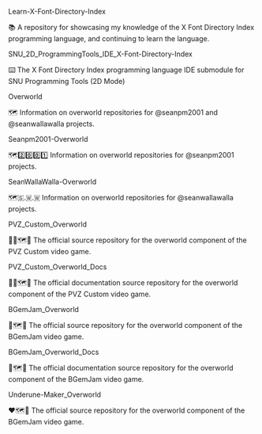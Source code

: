 
Learn-X-Font-Directory-Index

📚️ A repository for showcasing my knowledge of the X Font Directory Index programming language, and continuing to learn the language. 

SNU_2D_ProgrammingTools_IDE_X-Font-Directory-Index

⌨️ The X Font Directory Index programming language IDE submodule for SNU Programming Tools (2D Mode)

Overworld

🗺️ Information on overworld repositories for @seanpm2001 and @seanwallawalla projects.

Seanpm2001-Overworld

🗺️2️⃣️0️⃣️0️⃣️1️⃣️ Information on overworld repositories for @seanpm2001 projects.

SeanWallaWalla-Overworld

🗺️🇸.🇼.🇼 Information on overworld repositories for @seanwallawalla projects.

PVZ_Custom_Overworld

🌱️🧟️🗺️💾️ The official source repository for the overworld component of the PVZ Custom video game.

PVZ_Custom_Overworld_Docs

🌱️🧟️🗺️📖️ The official documentation source repository for the overworld component of the PVZ Custom video game.

BGemJam_Overworld

💎️🗺️💾️ The official source repository for the overworld component of the BGemJam video game.

BGemJam_Overworld_Docs

💎️🗺️📖️ The official documentation source repository for the overworld component of the BGemJam video game.

Underune-Maker_Overworld

❤️🗺️💾️ The official source repository for the overworld component of the BGemJam video game.

